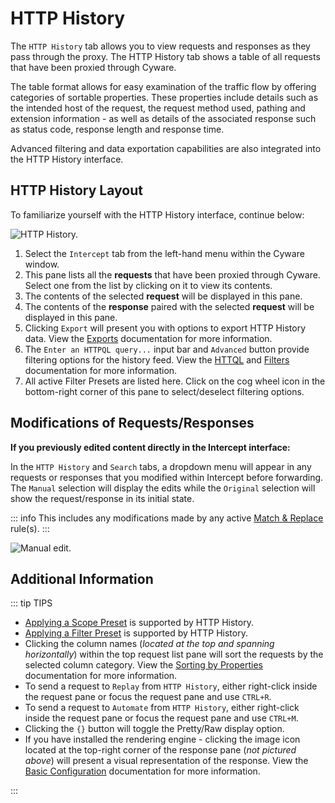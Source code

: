 # HTTP History

The `HTTP History` tab allows you to view requests and responses as they pass through the proxy. The HTTP History tab shows a table of all requests that have been proxied through Cyware.

The table format allows for easy examination of the traffic flow by offering categories of sortable properties. These properties include details such as the intended host of the request, the request method used, pathing and extension information - as well as details of the associated response such as status code, response length and response time.

Advanced filtering and data exportation capabilities are also integrated into the HTTP History interface.

## HTTP History Layout

To familiarize yourself with the HTTP History interface, continue below:

<img alt="HTTP History." src="/_images/history_marked_layout.png" center/>

1. Select the `Intercept` tab from the left-hand menu within the Cyware window.
2. This pane lists all the **requests** that have been proxied through Cyware. Select one from the list by clicking on it to view its contents.
3. The contents of the selected **request** will be displayed in this pane.
4. The contents of the **response** paired with the selected **request** will be displayed in this pane.
5. Clicking `Export` will present you with options to export HTTP History data. View the [Exports](../logging/exports.md) documentation for more information.
6. The `Enter an HTTPQL query...` input bar and `Advanced` button provide filtering options for the history feed. View the [HTTQL](../logging/exports.md) and [Filters](../overview/filters.md) documentation for more information.
7. All active Filter Presets are listed here. Click on the cog wheel icon in the bottom-right corner of this pane to select/deselect filtering options.

## Modifications of Requests/Responses

**If you previously edited content directly in the Intercept interface:**

In the `HTTP History` and `Search` tabs, a dropdown menu will appear in any requests or responses that you modified within Intercept before forwarding. The `Manual` selection will display the edits while the `Original` selection will show the request/response in its initial state.

::: info
This includes any modifications made by any active [Match & Replace](./match_replace.md) rule(s).
:::

<img alt="Manual edit." src="/_images/edited_history_marked_layout.png" center/>

## Additional Information

::: tip TIPS

- [Applying a Scope Preset](../overview/scope.md) is supported by HTTP History.
- [Applying a Filter Preset](../overview/filters.md) is supported by HTTP History.
- Clicking the column names (_located at the top and spanning horizontally_) within the top request list pane will sort the requests by the selected column category. View the [Sorting by Properties](../overview/sorting.md) documentation for more information.
- To send a request to `Replay` from `HTTP History`, either right-click inside the request pane or focus the request pane and use `CTRL+R`.
- To send a request to `Automate` from `HTTP History`, either right-click inside the request pane or focus the request pane and use `CTRL+M`.
- Clicking the `{}` button will toggle the Pretty/Raw display option.
- If you have installed the rendering engine - clicking the image icon located at the top-right corner of the response pane (_not pictured above_) will present a visual representation of the response. View the [Basic Configuration](../../../quickstart/beginner_guide/setup/config.md) documentation for more information.

:::
